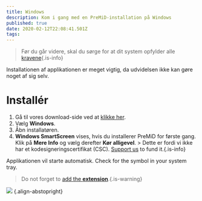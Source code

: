 ```yaml
---
title: Windows
description: Kom i gang med en PreMiD-installation på Windows
published: true
date: 2020-02-12T22:08:41.501Z
tags:
---
```


> Før du går videre, skal du sørge for at dit system opfylder alle [kravene](/install/requirements){.is-info}

Installationen af applikationen er meget vigtig, da udvidelsen ikke kan gøre noget af sig selv.

# Installér
1. Gå til vores download-side ved at [klikke her](https://premid.app/downloads).
2. Vælg **Windows**.
3. Åbn installatøren.
4. **Windows SmartScreen** vises, hvis du installerer PreMiD for første gang. Klik på **Mere Info** og vælg derefter **Kør alligevel**. > Dette er fordi vi ikke har et kodesigneringscertifikat (CSC). [Support us](https://www.patreon.com/Timeraa) to fund it.{.is-info}

Applikationen vil starte automatisk. Check for the symbol in your system tray.

> Do not forget to [add the **extension**](/install).{.is-warning}

![](https://a.icons8.com/djxbtnYm/GBjHDS/svg.svg) {.align-abstopright}